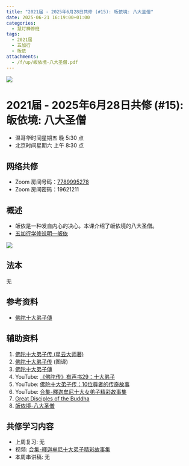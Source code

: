 ```yaml
---
title: "2021届 - 2025年6月28日共修 (#15): 皈依境: 八大圣僧"
date: 2025-06-21 16:19:00+01:00
categories:
  - 慧灯禅修班
tags:
  - 2021届
  - 五加行
  - 皈依
attachments:
  - /f/up/皈依境-八大圣僧.pdf
---
```

![](/f/up/maxresdefault.jpg)

# 2021届 - 2025年6月28日共修 (#15): 皈依境: 八大圣僧

* 温哥华时间星期五 晚 5:30 点
* 北京时间星期六 上午 8:30 点

## 网络共修

* Zoom 房间号码：[7789995278](https://zoom.us/j/7789995278)
* Zoom 房间密码：19621211

## 概述

* 皈依是一种发自内心的决心。本课介绍了皈依境的八大圣僧。
* [](<>)[](<>)[](<>)[](<>)[](<>)[](<>)[](<>)[](<>)[](<>)[](https://fohuifayu.com/index.php/huideng-jiangtang/chanxiuke/zen-04/8656-zen04-gy)[五加行学修说明—皈依](https://fohuifayu.com/index.php/huideng-jiangtang/chanxiuke/zen-04/8656-zen04-gy)

![](/f/up/0.jpg)

## 法本

[](<>)[](<>)[](<>)[](https://huidengchanxiu.net/books/b3/)[](https://fohuifayu.com/index.php/huideng-zhiguang/huideng-series/si-ce)[](https://fohuifayu.com/index.php/huideng-zhiguang/huideng-series/si-ce/236-a00033)[](<>)无[](<>)[](<>)[](<>)[](<>)[](<>)[](<>)[](<>)[](<>)[](<>)[](<>)[](<>)

## 参考资料

* [](/f/up/大圆满传承源流.jpg)[](https://huidengvan.com/f/up/%E5%A4%A7%E5%9C%86%E6%BB%A1%E9%BE%99%E9%92%A6%E5%AE%81%E6%8F%90%E4%BC%A0%E6%89%BF%E7%A5%96%E5%B8%88%E4%BC%A0.pdf)[](https://huidengchanxiu.net/refs/cczj/8dps)[](https://www.xianmixuezi.com/%E4%BC%A0%E6%89%BF%E6%BA%90%E6%B5%81/%E4%BC%A0%E6%89%BF%E7%A5%96%E5%B8%88)[佛陀十大弟子傳](https://huidengchanxiu.net/refs/cczj/10ddz/)

## **辅助资料**

1. [](/f/up/大圆满传承源流.jpg)[](<>)[佛陀十大弟子传 (星云大师著)](http://read.goodweb.net.cn/news/news_more.asp?lm2=716)
2. [佛陀十大弟子传](https://drive.google.com/file/d/1sFVHz4yREATp69H7tlM577e_vAMhdxgt/view?pli=1) (图译)
3. [佛陀十大弟子傳](http://hksytma.org.hk/07/book/STORY%20BOOK/%E4%BD%9B%E9%99%80%E5%8D%81%E5%A4%A7%E5%BC%9F%E5%AD%90%E5%82%B3.pdf)
4. YouTube: [《佛陀传》有声书29：十大弟子](https://www.youtube.com/watch?v=xYXhHwuZ-_s)
5. YouTube: [佛陀十大弟子传：10位尊者的传奇故事](https://www.youtube.com/watch?v=SmSpagCb1Ik)
6. YouTube: [合集-釋迦牟尼十大女弟子精彩故事集](https://www.youtube.com/watch?v=uXG4uVrLHco)
7. [Great Disciples of the Buddha](https://www.dhammatalks.net/Books16/great-disciples-of-the-buddha.pdf)
8. [](http://buddhism.lib.ntu.edu.tw/FULLTEXT/sutra/T/T20n1167.pdf)[皈依境-八大圣僧](/f/up/皈依境-八大圣僧.pdf)

## 共修学习内容

* 上周复习: [](<>)[](<>)[](<>)[](<>)[](<>)[](<>)[](<>)[](/f/up/开显解脱道略释1-思考题.pptx)[](/f/up/开显解脱道略释2-思考题.pptx)[](/f/up/开显解脱道略释3-思考题.pptx)[](/f/up/开显解脱道略释4-思考题.pptx)[](https://fohuifayu.com/index.php/huideng-jiangtang/chanxiuke/zen-04/2542-l17092)无[](<>)[](<>)[](<>)[](<>)[](<>)[](<>)[](<>)[](<>)[](<>)[](<>)[](<>)
* 视频: [合集-釋迦牟尼十大弟子精彩故事集](https://www.youtube.com/watch?v=LBELbsSGdic)
* 本周串讲稿: [](/f/up/串讲稿-皈依境-传承上师vf.pdf)[](<>)[](<>)[](<>)[](<>)[](<>)[](<>)[](<>)[](<>)[](<>)[](<>)[](<>)[](<>)无[](<>)[](<>)[](<>)[](<>)[](<>)[](<>)[](<>)[](<>)[](<>)[](<>)[](<>)

[](<>)[](<>)[](<>)[](<>)[](<>)[](<>)[](<>)[](<>)[](/f/up/串讲稿-皈依.docx)
